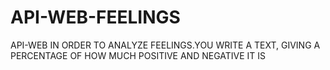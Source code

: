 # API-WEB-FEELINGS
API-WEB IN ORDER TO ANALYZE FEELINGS.YOU WRITE A TEXT, GIVING A PERCENTAGE OF HOW MUCH POSITIVE AND NEGATIVE IT IS
